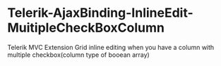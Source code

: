 Telerik-AjaxBinding-InlineEdit-MuitipleCheckBoxColumn
=====================================================

Telerik MVC Extension Grid inline editing when you have a column with multiple checkbox(column type of booean array)
